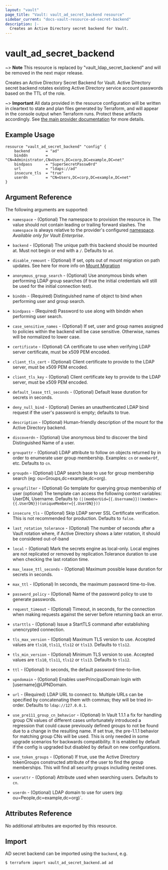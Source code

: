 ```yaml
---
layout: "vault"
page_title: "Vault: vault_ad_secret_backend resource"
sidebar_current: "docs-vault-resource-ad-secret-backend"
description: |-
  Creates an Active Directory secret backend for Vault.
---
```


# vault\_ad\_secret\_backend

~> **Note** This resource is replaced by "vault_ldap_secret_backend" and will
be removed in the next major release.

Creates an Active Directory Secret Backend for Vault. Active Directory secret backend
rotates existing Active Directory service account passwords based on the TTL of the role.

~> **Important** All data provided in the resource configuration will be
written in cleartext to state and plan files generated by Terraform, and
will appear in the console output when Terraform runs. Protect these
artifacts accordingly. See
[the main provider documentation](../index.html)
for more details.

## Example Usage

```hcl
resource "vault_ad_secret_backend" "config" {
    backend       = "ad"
    binddn        = "CN=Administrator,CN=Users,DC=corp,DC=example,DC=net"
    bindpass      = "SuperSecretPassw0rd"
    url           = "ldaps://ad"
    insecure_tls  = "true"
    userdn        = "CN=Users,DC=corp,DC=example,DC=net"
}
```

## Argument Reference

The following arguments are supported:

* `namespace` - (Optional) The namespace to provision the resource in.
  The value should not contain leading or trailing forward slashes.
  The `namespace` is always relative to the provider's configured [namespace](/docs/providers/vault#namespace).
   *Available only for Vault Enterprise*.

* `backend` - (Optional) The unique path this backend should be mounted at. Must
not begin or end with a `/`. Defaults to `ad`.

* `disable_remount` - (Optional) If set, opts out of mount migration on path updates.
  See here for more info on [Mount Migration](https://www.vaultproject.io/docs/concepts/mount-migration)

* `anonymous_group_search` - (Optional) Use anonymous binds when performing LDAP group searches
(if true the initial credentials will still be used for the initial connection test).

* `binddn` - (Required) Distinguished name of object to bind when performing user and group search.

* `bindpass` - (Required) Password to use along with binddn when performing user search.

* `case_sensitive_names` - (Optional)  If set, user and group names assigned to policies within the
backend will be case sensitive. Otherwise, names will be normalized to lower case.

* `certificate` - (Optional) CA certificate to use when verifying LDAP server certificate, must be
x509 PEM encoded.

* `client_tls_cert` - (Optional) Client certificate to provide to the LDAP server, must be x509 PEM encoded.

* `client_tls_key` - (Optional) Client certificate key to provide to the LDAP server, must be x509 PEM encoded.

* `default_lease_ttl_seconds` - (Optional) Default lease duration for secrets in seconds.

* `deny_null_bind` - (Optional) Denies an unauthenticated LDAP bind request if the user's password is empty;
defaults to true.

* `description` - (Optional) Human-friendly description of the mount for the Active Directory backend.

* `discoverdn` - (Optional) Use anonymous bind to discover the bind Distinguished Name of a user.

* `groupattr` - (Optional) LDAP attribute to follow on objects returned by <groupfilter> in order to enumerate
user group membership. Examples: `cn` or `memberOf`, etc. Defaults to `cn`.

* `groupdn` - (Optional) LDAP search base to use for group membership search (eg: ou=Groups,dc=example,dc=org).

* `groupfilter` - (Optional) Go template for querying group membership of user (optional) The template can access
the following context variables: UserDN, Username. Defaults to `(|(memberUid={{.Username}})(member={{.UserDN}})(uniqueMember={{.UserDN}}))`

* `insecure_tls` - (Optional) Skip LDAP server SSL Certificate verification. This is not recommended for production.
Defaults to `false`.

* `last_rotation_tolerance` - (Optional) The number of seconds after a Vault rotation where, if Active Directory
shows a later rotation, it should be considered out-of-band

* `local` - (Optional) Mark the secrets engine as local-only. Local engines are not replicated or removed by
replication.Tolerance duration to use when checking the last rotation time.

* `max_lease_ttl_seconds` - (Optional) Maximum possible lease duration for secrets in seconds.

* `max_ttl` - (Optional) In seconds, the maximum password time-to-live.

* `password_policy` - (Optional) Name of the password policy to use to generate passwords.

* `request_timeout` - (Optional) Timeout, in seconds, for the connection when making requests against the server
before returning back an error.

* `starttls` - (Optional) Issue a StartTLS command after establishing unencrypted connection.

* `tls_max_version` - (Optional) Maximum TLS version to use. Accepted values are `tls10`, `tls11`,
`tls12` or `tls13`. Defaults to `tls12`.

* `tls_min_version` - (Optional)  Minimum TLS version to use. Accepted values are `tls10`, `tls11`,
`tls12` or `tls13`. Defaults to `tls12`.

* `ttl` - (Optional) In seconds, the default password time-to-live.

* `upndomain` - (Optional) Enables userPrincipalDomain login with [username]@UPNDomain.

* `url` - (Required) LDAP URL to connect to. Multiple URLs can be specified by concatenating
them with commas; they will be tried in-order. Defaults to `ldap://127.0.0.1`.

* `use_pre111_group_cn_behavior` - (Optional) In Vault 1.1.1 a fix for handling group CN values of
different cases unfortunately introduced a regression that could cause previously defined groups
to not be found due to a change in the resulting name. If set true, the pre-1.1.1 behavior for
matching group CNs will be used. This is only needed in some upgrade scenarios for backwards
compatibility. It is enabled by default if the config is upgraded but disabled by default on
new configurations.

* `use_token_groups` - (Optional) If true, use the Active Directory tokenGroups constructed attribute of the
user to find the group memberships. This will find all security groups including nested ones.

* `userattr` - (Optional) Attribute used when searching users. Defaults to `cn`.

* `userdn` - (Optional) LDAP domain to use for users (eg: ou=People,dc=example,dc=org)`.

## Attributes Reference

No additional attributes are exported by this resource.

## Import

AD secret backend can be imported using the `backend`, e.g.

```
$ terraform import vault_ad_secret_backend.ad ad
```
